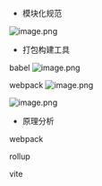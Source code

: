 - 模块化规范

![image.png](https://p9-juejin.byteimg.com/tos-cn-i-k3u1fbpfcp/ab970a3178a04fbc96c31a218f0255d1~tplv-k3u1fbpfcp-watermark.image?)

- 打包构建工具

babel
![image.png](https://p1-juejin.byteimg.com/tos-cn-i-k3u1fbpfcp/d619e29cdcf14406986c15cb94223073~tplv-k3u1fbpfcp-watermark.image?)

webpack
![image.png](https://p3-juejin.byteimg.com/tos-cn-i-k3u1fbpfcp/9bb85cfbe206486d8f3f38d7095d7ba7~tplv-k3u1fbpfcp-watermark.image?)


![image.png](https://p9-juejin.byteimg.com/tos-cn-i-k3u1fbpfcp/408e4f88e71349eebc4527481b3d3ea9~tplv-k3u1fbpfcp-watermark.image?)


- 原理分析

webpack

rollup

vite

